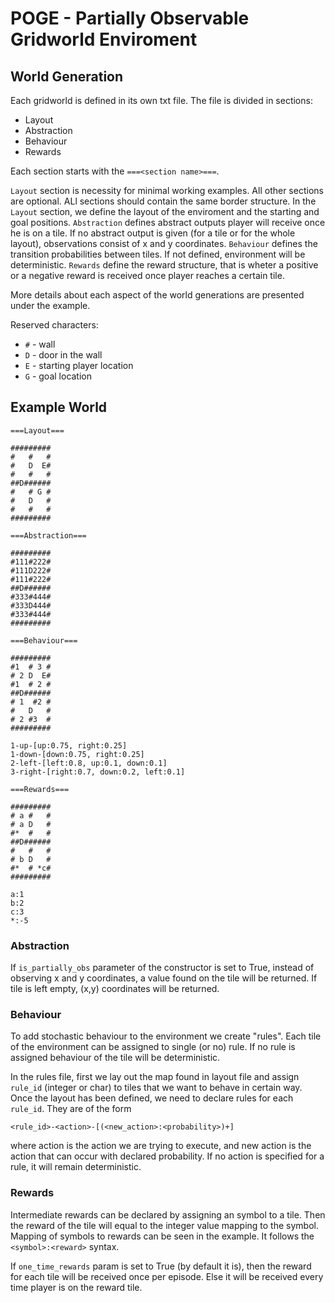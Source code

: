 # POGE - Partially Observable Gridworld Enviroment 

## World Generation 

Each gridworld is defined in its own txt file. 
The file is divided in sections:
- Layout
- Abstraction
- Behaviour
- Rewards

Each section starts with the `===<section name>===`.

`Layout` section is necessity for minimal working examples.
All other sections are optional.
ALl sections should contain the same border structure.
In the `Layout` section, we define the layout of the enviroment and the starting and 
goal positions. `Abstraction` defines abstract outputs player will receive once he is on a tile. If no abstract output 
is given (for a tile or for the whole layout), observations consist of x and y coordinates.
`Behaviour` defines the transition probabilities between tiles. If not defined, environment will be deterministic.
`Rewards` define the reward structure, that is wheter a positive or a negative reward is received once player reaches 
a certain tile.

More details about each aspect of the world generations are presented under the example.

Reserved characters:
- `#` - wall
- `D` - door in the wall
- `E` - starting player location
- `G` - goal location

## Example World
```
===Layout===

#########
#   #   #
#   D  E#
#   #   #
##D######
#   # G #
#   D   #
#   #   #
#########

===Abstraction===

#########
#111#222#
#111D222#
#111#222#
##D######
#333#444#
#333D444#
#333#444#
#########

===Behaviour===

#########
#1  # 3 #
# 2 D  E#
#1  # 2 #
##D######
# 1  #2 #
#   D   #
# 2 #3  #
#########

1-up-[up:0.75, right:0.25]
1-down-[down:0.75, right:0.25]
2-left-[left:0.8, up:0.1, down:0.1]
3-right-[right:0.7, down:0.2, left:0.1]

===Rewards===

#########
# a #   #
# a D   #
#*  #   #
##D######
#   #   #
# b D   #
#*  # *c#
#########

a:1
b:2
c:3
*:-5
```

### Abstraction

If `is_partially_obs` parameter of the constructor is set to True, 
instead of observing x and y coordinates, a value found on the tile will be returned. 
If tile is left empty, (x,y) coordinates will be returned.

### Behaviour

To add stochastic behaviour to the environment we create "rules". Each tile of the environment can be assigned to single (or no) rule.
If no rule is assigned behaviour of the tile will be deterministic.

In the rules file, first we lay out the map found in layout file and assign `rule_id` (integer or char) to tiles that we want to behave in certain way.
Once the layout has been defined, we need to declare rules for each `rule_id`.
They are of the form

```
<rule_id>-<action>-[(<new_action>:<probability>)+]
```
where action is the action we are trying to execute, and new action is the action that can occur with declared probability.
If no action is specified for a rule, it will remain deterministic.

### Rewards

Intermediate rewards can be declared by assigning an symbol to a tile. Then the reward of the tile will equal to the integer value mapping to the symbol.
Mapping of symbols to rewards can be seen in the example. It follows the `<symbol>:<reward>` syntax.

If `one_time_rewards` param is set to True (by default it is), then the reward for each tile will be received once per episode. 
Else it will be received every time player is on the reward tile.